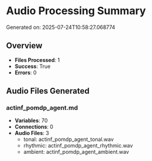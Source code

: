 # Audio Processing Summary

Generated on: 2025-07-24T10:58:27.068774

## Overview
- **Files Processed**: 1
- **Success**: True
- **Errors**: 0

## Audio Files Generated

### actinf_pomdp_agent.md
- **Variables**: 70
- **Connections**: 0
- **Audio Files**: 3
  - tonal: actinf_pomdp_agent_tonal.wav
  - rhythmic: actinf_pomdp_agent_rhythmic.wav
  - ambient: actinf_pomdp_agent_ambient.wav
